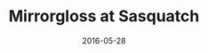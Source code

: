 ---
title: "Mirrorgloss at Sasquatch"
picture: "/assets/camera-roll/2016/05/2016-05-28-mirrorgloss-at-sasquatch/20160528_021529080_iOS.jpg"
date: 2016-05-28
near:
  - Smiling at Sasquatch
thumbnail: "/assets/camera-roll/2016/05/2016-05-28-mirrorgloss-at-sasquatch/20160528_021529080_iOS-thumbnail.jpg"
tags:
  - Sasquatch! Music Festival
  - music
  - festival
  - photograph
  - Kitty
  - Mirrorgloss
  - The Gorge
---